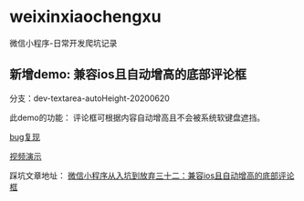 # weixinxiaochengxu
微信小程序-日常开发爬坑记录

## 新增demo: 兼容ios且自动增高的底部评论框
分支：dev-textarea-autoHeight-20200620

此demo的功能：
评论框可根据内容自动增高且不会被系统软键盘遮挡。

[bug复现](https://img.alicdn.com/imgextra/i1/759415648/O1CN01L79NHU1rapaOZYr7e_!!759415648.gif)

[视频演示](https://cloud.video.taobao.com//play/u/759415648/p/1/e/6/t/1/269755214701.mp4)

踩坑文章地址：
[微信小程序从入坑到放弃三十二：兼容ios且自动增高的底部评论框](http://www.yilingsj.com/xwzj/2020-06-20/weixin-textarea-autoHeight.html)